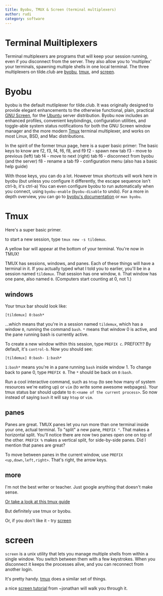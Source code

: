 ```yaml
---
title: Byobu, TMUX & Screen (terminal multiplexers)
author: rudi
category: software
---
```


# Terminal Muiltiplexers
Terminal multiplexers are programs that will keep your session running, even if you disconnect from the server. They also allow you to 'multiplex' your terminals, spawning multiple shells in one local terminal. The three multiplexers on tilde.club are [byobu](https://linux.die.net/man/1/byobu), [tmux](https://linux.die.net/man/1/tmux), and [screen](https://linux.die.net/man/1/screen).

# Byobu
byobu is the default mutliplexer for tilde.club. It was originally designed to provide elegant enhancements to the otherwise functional, plain, practical [GNU Screen](http://www.gnu.org/software/screen/), for the [Ubuntu](https://ubuntu.com/) server distribution. Byobu now includes an enhanced profiles, convenient keybindings, configuration utilities, and toggle-able system status notifications for both the GNU Screen window manager and the more modern [Tmux](https://github.com/tmux/tmux) terminal multiplexer, and works on most Linux, BSD, and Mac distributions.

In the spirit of the former tmux page, here is a super basic primer:
The basic keys to know are f2, f3, f4, f6, f8, and f9
f2 - spawn new tab
f3 - move to previous (left) tab
f4 - move to next (right) tab
f6 - disconnect from byobu (and the server)
f8 - rename a tab
f9 - configuration menu (also has a basic help guide)

With those keys, you can do a lot. However tmux shortcuts will work here in byobu (but unless you configure it differently, the escape sequence isn't ctrl-b, it's ctrl-a)
You can even configure byobu to run automatically when you connect, using `byobu-enable` (`byobu-disable` to undo).
For a more in depth overview, you can go to [byobu's documentation](https://www.byobu.org/documentation) or `man byobu`.

# Tmux
Here's a super basic primer.

to start a new session, type `tmux new -s tildemux`.

A yellow bar will appear at the bottom of your terminal. You're now in TMUX!

TMUX has sessions, windows, and panes. Each of these things will have a terminal in it. If you actually typed what I told you to earlier, you'll be in a session named `tildemux`. That session has one window, `0`. That window has one pane, also named `0`. (Computers start counting at 0, not 1.)

## windows

Your tmux bar should look like: 

`[tildemux] 0:bash*`

…which means that you're in a session named `tildemux`, which has a window `0`, running the command `bash`. `*` means that window 0 is active, and the pane running bash is currently active.

To create a new window within this session, type `PREFIX c`. PREFIX?!? By default, it's `control-b`. Now you should see:

`[tildemux] 0:bash- 1:bash*`

`1:bash*` means you're in a pane running `bash` inside window 1. To change back to pane 0, type `PREFIX 0`. The `*` should be back on `0:bash`.

Run a cool interactive command, such as `htop` (to see how many of system resources we're eating up) or `vim` (to write some awesome webpages). Your tmux status bar should update to `0:<name of the current process>`. So now instead of saying `bash` it will say `htop` or `vim`.

## panes

Panes are great. TMUX panes let you run more than one terminal inside your one, actual terminal. To "split" a new pane, `PREFIX "`. That makes a horizontal split. You'll notice there are now two panes open one on top of the other. `PREFIX %` makes a vertical split, for side-by-side panes. Did I mention that panes are great?

To move between panes in the current window, use `PREFIX <up,down,left,right>`. That's right, the arrow keys.

## more

I'm not the best writer or teacher. Just google anything that doesn't make sense. 

[Or take a look at this tmux guide](http://robots.thoughtbot.com/a-tmux-crash-course)

But definitely use tmux or byobu.

Or, if you don't like it - try [screen](screen.html)

# screen

`screen` is a unix utility that lets you manage multiple shells from within a single window. You switch between them with a few keystrokes. When you disconnect it keeps the processes alive, and you can reconnect from another login.

It's pretty handy. [tmux](tmux.html) does a similar set of things.

a nice [screen tutorial](http://tilde.club/~jonathan/screen/) from ~jonathan will walk you through it.

